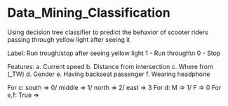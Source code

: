 # Data_Mining_Classification
Using decision tree classifier to predict the behavior of scooter riders passing through yellow light after seeing it

Label: Run trough/stop after seeing yellow light
1 - Run through\n
0 - Stop

Features:
a. Current speed
b. Distance from intersection
c. Where from (_TW)
d. Gender
e. Having backseat passenger
f. Wearing headphone

For c: south => 0/ middle => 1/ north => 2/ east => 3
For d: M => 1/ F => 0
For e,f: True => 
